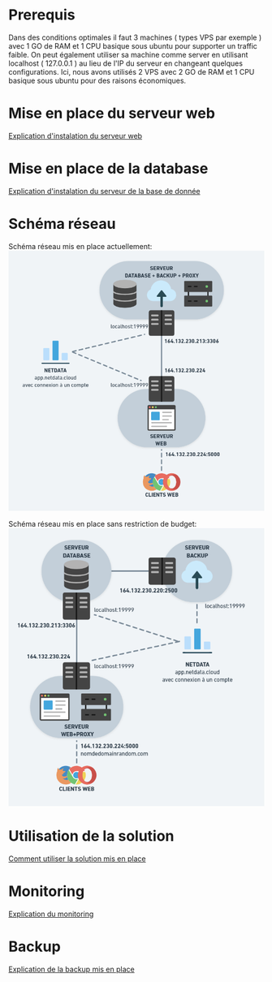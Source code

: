 # Prerequis

Dans des conditions optimales il faut 3 machines ( types VPS par exemple ) avec 1 GO de RAM et 1 CPU basique sous ubuntu pour supporter un traffic faible.
On peut également utiliser sa machine comme server en utilisant localhost ( 127.0.0.1 ) au lieu de l'IP du serveur en changeant quelques configurations.
Ici, nous avons utilisés 2 VPS avec 2 GO de RAM et 1 CPU basique sous ubuntu pour des raisons économiques.

# Mise en place du serveur web
[Explication d'instalation du serveur web](./Markdown/Mise_en_place_du_serveur_web.md)

# Mise en place de la database
[Explication d'instalation du serveur de la base de donnée](./Markdown/Mise_en_place_de_la_base_de_donnees.md)

# Schéma réseau
Schéma réseau mis en place actuellement:
![INFRA 1](./Markdown/infra1.PNG)

Schéma réseau mis en place sans restriction de budget:
![INFRA 2](./Markdown/infra2.PNG)

# Utilisation de la solution
[Comment utiliser la solution mis en place](./Markdown/solution.md)

# Monitoring
[Explication du monitoring](./Markdown/Monitoring.md)

# Backup
[Explication de la backup mis en place](./Markdown/backup.md)